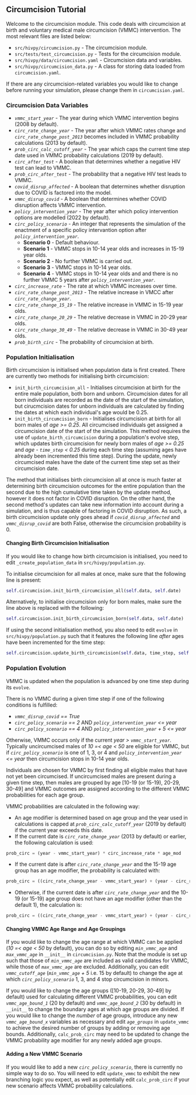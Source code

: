 ## Circumcision Tutorial

Welcome to the circumcision module. This code deals with circumcision at birth and voluntary medical male circumcision (VMMC) intervention. The most relevant files are listed below:

- `src/hivpy/circumcision.py` - The circumcision module.
- `src/tests/test_circumcision.py` - Tests for the circumcision module.
- `src/hivpy/data/circumcision.yaml` - Circumcision data and variables.
- `src/hivpy/circumcision_data.py` - A class for storing data loaded from `circumcision.yaml`.

If there are any circumcision-related variables you would like to change before running your simulation, please change them in `circumcision.yaml`.

### Circumcision Data Variables

- *`vmmc_start_year`* - The year during which VMMC intervention begins (2008 by default).
- *`circ_rate_change_year`* - The year after which VMMC rates change and *`circ_rate_change_post_2013`* becomes included in VMMC probability calculations (2013 by default).
- *`prob_circ_calc_cutoff_year`* - The year which caps the current time step date used in VMMC probability calculations (2019 by default).
- *`circ_after_test`* - A boolean that determines whether a negative HIV test can lead to VMMC.
- *`prob_circ_after_test`* - The probability that a negative HIV test leads to VMMC.
- *`covid_disrup_affected`* - A boolean that determines whether disruption due to COVID is factored into the model.
- *`vmmc_disrup_covid`* - A boolean that determines whether COVID disruption affects VMMC intervention.
- *`policy_intervention_year`* - The year after which policy intervention options are modelled (2022 by default).
- *`circ_policy_scenario`* - An integer that represents the simulation of the enactment of a specific policy intervantion option after *`policy_intervention_year`*.
    - **Scenario 0** - Default behaviour.
    - **Scenario 1** - VMMC stops in 10-14 year olds and increases in 15-19 year olds.
    - **Scenario 2** - No further VMMC is carried out.
    - **Scenario 3** - VMMC stops in 10-14 year olds.
    - **Scenario 4** - VMMC stops in 10-14 year olds and and there is no further VMMC 5 years after *`policy_intervention_year`*.
- *`circ_increase_rate`* - The rate at which VMMC increases over time.
- *`circ_rate_change_post_2013`* - The relative increase in VMCC after *`circ_rate_change_year`*.
- *`circ_rate_change_15_19`* - The relative increase in VMMC in 15-19 year olds.
- *`circ_rate_change_20_29`* - The relative decrease in VMMC in 20-29 year olds.
- *`circ_rate_change_30_49`* - The relative decrease in VMMC in 30-49 year olds.
- *`prob_birth_circ`* - The probability of circumcision at birth.

### Population Initialisation

Birth circumcision is initialised when population data is first created. There are currently two methods for initialising birth circumcision:

- `init_birth_circumcision_all` - Initialises circumcision at birth for the entire male population, both born and unborn. Circumcision dates for all born individuals are recorded as the date of the start of the simulation, but cirucmcision dates for unborn individuals are calculated by finding the dates at which each individual's age would be 0.25.
- `init_birth_circumcision_born` - Initialises circumcision at birth for all born males of *age >= 0.25*. All circumcised individuals get assigned a circumcision date of the start of the simulation. This method requires the use of `update_birth_circumcision` during a population's evolve step, which updates birth circumcision for newly born males of *age >= 0.25* and *age - `time_step` < 0.25* during each time step (assuming ages have already been incremented this time step). During the update, newly circumcised males have the date of the current time step set as their circumcision date.

The method that initialises birth circumcision all at once is much faster at determining birth circumcision outcomes for the entire population than the second due to the high cumulative time taken by the update method, however it does not factor in COVID disruption. On the other hand, the second method's updates can take new information into account during a simulation, and is thus capable of factoring in COVID disruption. As such, a birth circumcision update only goes ahead if *`covid_disrup_affected`* and *`vmmc_disrup_covid`* are both False, otherwise the circumcision probability is 0.

#### Changing Birth Circumcision Initialisation

If you would like to change how birth circumcision is initialised, you need to edit `_create_population_data` in `src/hivpy/population.py`.

To initialise circumcision for all males at once, make sure that the following line is present:
```python
self.circumcision.init_birth_circumcision_all(self.data, self.date)
```
Alternatively, to initialise circumcision only for born males, make sure the line above is replaced with the following:
```python
self.circumcision.init_birth_circumcision_born(self.data, self.date)
```

If using the second initialisation method, you also need to edit `evolve` in `src/hivpy/population.py` such that it features the following line *after* ages have been incremented for the time step:
```python
self.circumcision.update_birth_circumcision(self.data, time_step, self.date)
```

### Population Evolution

VMMC is updated when the population is advanced by one time step during its `evolve`.

There is no VMMC during a given time step if one of the following conditions is fulfilled:
- *`vmmc_disrup_covid` == True*
- *`circ_policy_scenario` == 2* AND *`policy_intervention_year` <= year*
- *`circ_policy_scenario` == 4* AND *`policy_intervention_year` + 5 <= year*

Otherwise, VMMC occurs only if the current *year > `vmmc_start_year`*. Typically uncircumcised males of *10 =< age < 50* are eligible for VMMC, but if *`circ_policy_scenario`* is one of 1, 3, or 4 and *`policy_intervention_year` <= year* then circumcision stops in 10-14 year olds.

Individuals are chosen for VMMC by first finding all eligible males that have not yet been circumcised. If uncircumcised males are present during a given time step, then males are grouped by age [10-19 (or 15-19), 20-29, 30-49] and VMMC outcomes are assigned according to the different VMMC probabilities for each age group.

VMMC probabilities are calculated in the following way:
- An age modifier is determined based on age group and the year used in calculations is capped at *`prob_circ_calc_cutoff_year`* (2019 by default) if the current year exceeds this date.
- If the current date is *`circ_rate_change_year`* (2013 by default) or earlier, the following calculation is used:
```python
prob_circ = (year - vmmc_start_year) * circ_increase_rate * age_mod
```
- If the current date is after *`circ_rate_change_year`* and the 15-19 age group has an age modifier, the probability is calculated with:
```python
prob_circ = ((circ_rate_change_year - vmmc_start_year) + (year - circ_rate_change_year) * circ_rate_change_post_2013 * circ_inc_15_19) * circ_increase_rate
```
- Otherwise, if the current date is after *`circ_rate_change_year`* and the 10-19 (or 15-19) age group does not have an age modifier (other than the default 1), the calculation is:
```python
prob_circ = ((circ_rate_change_year - vmmc_start_year) + (year - circ_rate_change_year) * circ_rate_change_post_2013) * circ_increase_rate * age_mod
```

#### Changing VMMC Age Range and Age Groupings

If you would like to change the age range at which VMMC can be applied (*10 =< age < 50* by default), you can do so by editing *`min_vmmc_age`* and *`max_vmmc_age`* in `__init__` in `circumcision.py`. Note that the module is set up such that those of *`min_vmmc_age`* are included as valid candidates for VMMC, while those of *`max_vmmc_age`* are excluded. Additionally, you can edit *`vmmc_cutoff_age`* (*`min_vmmc_age` + 5* i.e. 15 by default) to change the age at which *`circ_policy_scenario`* 1, 3, and 4 stop circumcision in minors.

If you would like to change the age groups ([10-19, 20-29, 30-49] by default) used for calculating different VMMC probabilities, you can edit *`vmmc_age_bound_1`* (20 by default) and *`vmmc_age_bound_2`* (30 by default) in `__init__` to change the boundary ages at which age groups are divided. If you would like to change the *number* of age groups, introduce any new *`vmmc_age_bound_x`* variables as necessary and edit *`age_groups`* in `update_vmmc` to achieve the desired number of groups by adding or removing age bounds. Additionally, `calc_prob_circ` may need to be updated to change the VMMC probability age modifier for any newly added age groups.

#### Adding a New VMMC Scenario

If you would like to add a new *`circ_policy_scenario`*, there is currently no simple way to do so. You will need to edit `update_vmmc` to exhibit the new branching logic you expect, as well as potentially edit `calc_prob_circ` if your new scenario affects VMMC probability calculations.

